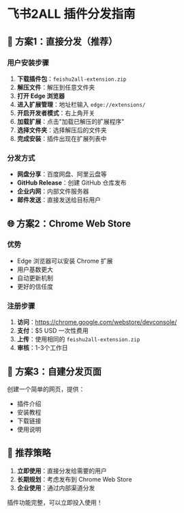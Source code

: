 # 飞书2ALL 插件分发指南

## 🎯 方案1：直接分发（推荐）

### 用户安装步骤
1. **下载插件包**：`feishu2all-extension.zip`
2. **解压文件**：解压到任意文件夹
3. **打开 Edge 浏览器**
4. **进入扩展管理**：地址栏输入 `edge://extensions/`
5. **开启开发者模式**：右上角开关
6. **加载扩展**：点击"加载已解压的扩展程序"
7. **选择文件夹**：选择解压后的文件夹
8. **完成安装**：插件出现在扩展列表中

### 分发方式
- **网盘分享**：百度网盘、阿里云盘等
- **GitHub Release**：创建 GitHub 仓库发布
- **企业内网**：内部文件服务器
- **邮件发送**：直接发送给目标用户

## 🌐 方案2：Chrome Web Store

### 优势
- Edge 浏览器可以安装 Chrome 扩展
- 用户基数更大
- 自动更新机制
- 更好的信任度

### 注册步骤
1. **访问**：https://chrome.google.com/webstore/devconsole/
2. **支付**：$5 USD 一次性费用
3. **上传**：使用相同的 `feishu2all-extension.zip`
4. **审核**：1-3个工作日

## 📱 方案3：自建分发页面

创建一个简单的网页，提供：
- 插件介绍
- 安装教程
- 下载链接
- 使用说明

## 🎉 推荐策略

1. **立即使用**：直接分发给需要的用户
2. **长期规划**：考虑发布到 Chrome Web Store
3. **企业使用**：通过内部渠道分发

插件功能完整，可以立即投入使用！